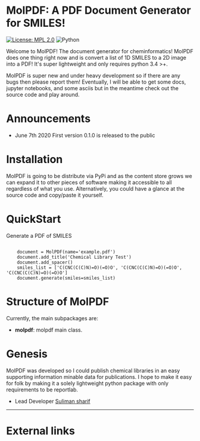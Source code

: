 MolPDF: A PDF Document Generator for SMILES!
============================================

[![License: MPL 2.0](https://img.shields.io/badge/License-MPL%202.0-brightgreen.svg)](https://opensource.org/licenses/MPL-2.0)
![Python](https://img.shields.io/badge/python-3.6-blue.svg)


Welcome to MolPDF! The document generator for cheminformatics! MolPDF does one thing right now and is convert a list of 1D 
SMILES to a 2D image into a PDF! It's super lightweight and only requires python 3.4 >+. 

MolPDF is super new and under heavy development so if there are any bugs then please report them! Eventually, I will be able 
to get some docs, jupyter notebooks, and some asciis but in the meantime check out the source code and play around. 

Announcements
=============

-   June 7th 2020 First version 0.1.0 is released to the public

Installation 
============

MolPDF is going to be distribute via PyPi and as the content store grows we can expand it to other pieces of software
making it accessible to all regardless of what you use. Alternatively, you could have a glance at the source code and copy/paste
it yourself.

QuickStart
==========

Generate a PDF of SMILES

```
    
    document = MolPDF(name='example.pdf')
    document.add_title('Chemical Library Test')
    document.add_spacer()
    smiles_list = ['C(CNC(C(C)N)=O)(=O)O', 'C(CNC(C(C)N)=O)(=O)O', 'C(CNC(C(C)N)=O)(=O)O']
    document.generate(smiles=smiles_list)

```

Structure of MolPDF
=======================

Currently, the main subpackages are:

- **molpdf**: molpdf main class. 


Genesis
=======

MolPDF was developed so I could publish chemical libraries in an easy supporting information minable data for publications. 
I hope to make it easy for folk by making it a solely lightweight python package with only requirements to be reportlab. 

- Lead Developer [Suliman sharif](http://sulstice.github.io/)

* * * * *

External links
==============


